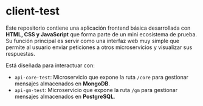 # client-test

Este repositorio contiene una aplicación frontend básica desarrollada con **HTML, CSS y JavaScript** que forma parte de un mini ecosistema de prueba. Su función principal es servir como una interfaz web muy simple que permite al usuario enviar peticiones a otros microservicios y visualizar sus respuestas.

Está diseñada para interactuar con:

- `api-core-test`: Microservicio que expone la ruta `/core` para gestionar mensajes almacenados en **MongoDB**.
- `api-gm-test`: Microservicio que expone la ruta `/gm` para gestionar mensajes almacenados en **PostgreSQL**.
